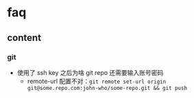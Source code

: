 # faq

## content

### git

- 使用了 ssh key 之后为啥 git repo 还需要输入账号密码
  - remote-url 配置不对：`git remote set-url origin git@some.repo.com:john-who/some-repo.git && git push`
